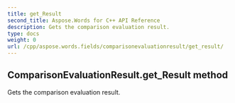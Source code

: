 ```yaml
---
title: get_Result
second_title: Aspose.Words for C++ API Reference
description: Gets the comparison evaluation result. 
type: docs
weight: 0
url: /cpp/aspose.words.fields/comparisonevaluationresult/get_result/
---
```

## ComparisonEvaluationResult.get_Result method


Gets the comparison evaluation result. 

